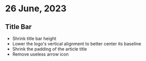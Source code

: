 # 26 June, 2023
## Title Bar
- Shrink title bar height
- Lower the logo's vertical alignment to better center its baseline
- Shrink the padding of the article title
- Remove useless arrow icon

